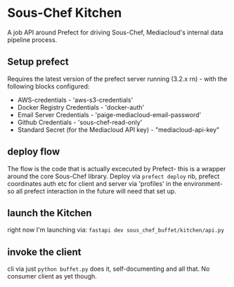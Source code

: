# Sous-Chef Kitchen


A job API around Prefect for driving Sous-Chef, Mediacloud's internal data pipeline process. 


## Setup prefect

Requires the latest version of the prefect server running (3.2.x rn) - with the following blocks configured:

* AWS-credentials - 'aws-s3-credentials'
* Docker Registry Credentials - 'docker-auth'
* Email Server Credentials - 'paige-mediacloud-email-password'
* Github Credentials - 'sous-chef-read-only'
* Standard Secret (for the Mediacloud API key) - "mediacloud-api-key"



## deploy flow

The flow is the code that is actually excecuted by Prefect- this is a wrapper around the core Sous-Chef library. Deploy via `prefect deploy`
nb, prefect coordinates auth etc for client and server via 'profiles' in the environment- so all prefect interaction in the future will need that set up. 


## launch the Kitchen 

right now I'm launching via: `fastapi dev sous_chef_buffet/kitchen/api.py `

## invoke the client

cli via just `python buffet.py` does it, self-documenting and all that. 
No consumer client as yet though. 
